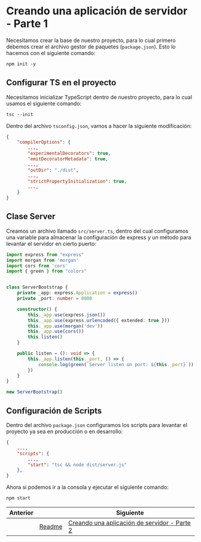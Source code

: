 # Creando una aplicación de servidor - Parte 1

Necesitamos crear la base de nuestro proyecto, para lo cual primero debemos crear el archivo gestor de paquetes (`package.json`). Esto lo hacemos con el siguiente comando:

```txt
npm init -y
```

## Configurar TS en el proyecto

Necesitamos inicializar TypeScript dentro de nuestro proyecto, para lo cual usamos el siguiente comando:

```txt
tsc --init
```

Dentro del archivo `tsconfig.json`, vamos a hacer la siguiente modificación:

```json
{
    "compilerOptions": {
        ...,
        "experimentalDecorators": true,
        "emitDecoratorMetadata": true,
        ...,
        "outDir": "./dist",
        ...,
        "strictPropertyInitialization": true, 
        ...,
    }
}
```

## Clase Server

Creamos un archivo llamado `src/server.ts`, dentro del cual configuramos una variable para almacenar la configuración de express y un método para levantar el servidor en cierto puerto:

```ts
import express from "express"
import morgan from 'morgan'
import cors from 'cors'
import { green } from "colors"


class ServerBootstrap {
    private _app: express.Application = express()
    private _port: number = 8000

    constructor() {
        this._app.use(express.json())
        this._app.use(express.urlencoded({ extended: true }))
        this._app.use(morgan('dev'))
        this._app.use(cors())
        this.listen()
    }

    public listen = (): void => {
        this._app.listen(this._port, () => {
            console.log(green(`Server listen on port: ${this._port}`))
        })
    }
}

new ServerBootstrap()
```

## Configuración de Scripts

Dentro del archivo `package.json` configuramos los scripts para levantar el proyecto ya sea en producción o en desarrollo:

```json
{
    ...,
    "scripts": {
        ...,
        "start": "tsc && node dist/server.js"
    },
}
```

Ahora si podemos ir a la consola y ejecutar el siguiente comando:

```txt
npm start
```

| Anterior |                        | Siguiente                                                                           |
| -------- | ---------------------- | ----------------------------------------------------------------------------------- |
|          | [Readme](../README.md) | [Creando una aplicación de servidor - Parte 2](P1T2_Creando_Aplicacion_Servidor.md) |
